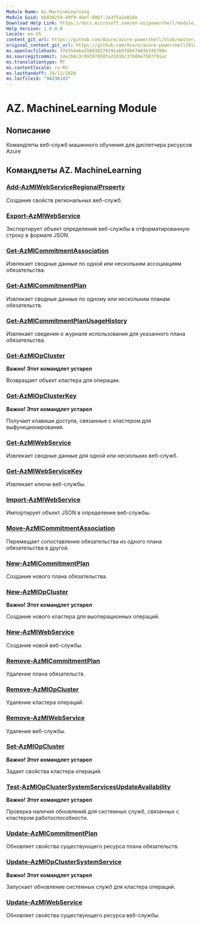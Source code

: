 ```yaml
---
Module Name: Az.MachineLearning
Module Guid: bb030259-49f9-46ef-806f-2a3f5a2e018e
Download Help Link: https://docs.microsoft.com/en-us/powershell/module/az.machinelearning
Help Version: 1.0.0.0
Locale: en-US
content_git_url: https://github.com/Azure/azure-powershell/blob/master/src/MachineLearning/MachineLearning/help/Az.MachineLearning.md
original_content_git_url: https://github.com/Azure/azure-powershell/blob/master/src/MachineLearning/MachineLearning/help/Az.MachineLearning.md
ms.openlocfilehash: 376554eba156838270191ab9f8847403b7d6798e
ms.sourcegitcommit: 1de2b6c3c99197958fa2101bc37680e7507f91ac
ms.translationtype: MT
ms.contentlocale: ru-RU
ms.lasthandoff: 10/13/2020
ms.locfileid: "94236143"
---
```

# AZ. MachineLearning Module
## Nописание
Командлеты веб-служб машинного обучения для диспетчера ресурсов Azure

## Командлеты AZ. MachineLearning
### [Add-AzMlWebServiceRegionalProperty](Add-AzMlWebServiceRegionalProperty.md)
Создание свойств региональных веб-служб.

### [Export-AzMlWebService](Export-AzMlWebService.md)
Экспортирует объект определения веб-службы в отформатированную строку в формате JSON.

### [Get-AzMlCommitmentAssociation](Get-AzMlCommitmentAssociation.md)
Извлекает сводные данные по одной или нескольким ассоциациям обязательства.

### [Get-AzMlCommitmentPlan](Get-AzMlCommitmentPlan.md)
Извлекает сводные данные по одному или нескольким планам обязательств.

### [Get-AzMlCommitmentPlanUsageHistory](Get-AzMlCommitmentPlanUsageHistory.md)
Извлекает сведения о журнале использования для указанного плана обязательства.

### [Get-AzMlOpCluster](Get-AzMlOpCluster.md)
**Важно! Этот командлет устарел**

Возвращает объект кластера для операции.

### [Get-AzMlOpClusterKey](Get-AzMlOpClusterKey.md)
**Важно! Этот командлет устарел**

Получает клавиши доступа, связанные с кластером для выфункционирования.

### [Get-AzMlWebService](Get-AzMlWebService.md)
Извлекает сводные данные для одной или нескольких веб-служб.

### [Get-AzMlWebServiceKey](Get-AzMlWebServiceKey.md)
Извлекает ключи веб-службы.

### [Import-AzMlWebService](Import-AzMlWebService.md)
Импортирует объект JSON в определение веб-службы.

### [Move-AzMlCommitmentAssociation](Move-AzMlCommitmentAssociation.md)
Перемещает сопоставление обязательства из одного плана обязательства в другой.

### [New-AzMlCommitmentPlan](New-AzMlCommitmentPlan.md)
Создание нового плана обязательства.

### [New-AzMlOpCluster](New-AzMlOpCluster.md)
**Важно! Этот командлет устарел**

Создание нового кластера для выоперационных операций.

### [New-AzMlWebService](New-AzMlWebService.md)
Создание новой веб-службы.

### [Remove-AzMlCommitmentPlan](Remove-AzMlCommitmentPlan.md)
Удаление плана обязательств.

### [Remove-AzMlOpCluster](Remove-AzMlOpCluster.md)
Удаление кластера операций.

### [Remove-AzMlWebService](Remove-AzMlWebService.md)
Удаление веб-службы.

### [Set-AzMlOpCluster](Set-AzMlOpCluster.md)
**Важно! Этот командлет устарел**

Задает свойства кластера операций.

### [Test-AzMlOpClusterSystemServicesUpdateAvailability](Test-AzMlOpClusterSystemServicesUpdateAvailability.md)
**Важно! Этот командлет устарел**

Проверка наличия обновлений для системных служб, связанных с кластером работоспособности.

### [Update-AzMlCommitmentPlan](Update-AzMlCommitmentPlan.md)
Обновляет свойства существующего ресурса плана обязательств.

### [Update-AzMlOpClusterSystemService](Update-AzMlOpClusterSystemService.md)
**Важно! Этот командлет устарел**

Запускает обновление системных служб для кластера операций.

### [Update-AzMlWebService](Update-AzMlWebService.md)
Обновляет свойства существующего ресурса веб-службы.

